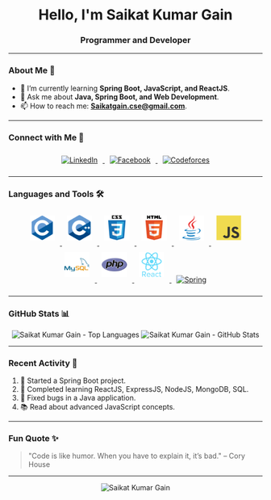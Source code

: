 <h1 align="center">Hello, I'm Saikat Kumar Gain</h1>
<h3 align="center">Programmer and Developer</h3>

---

### **About Me** 🌟

- 🌱 I’m currently learning **Spring Boot, JavaScript, and ReactJS**.
- 💬 Ask me about **Java, Spring Boot, and Web Development**.
- 📫 How to reach me: **Saikatgain.cse@gmail.com**.

---

### **Connect with Me** 🤝

<p align="center">
  <a href="https://www.linkedin.com/in/saikat-kumar-gain-b059422b0/" target="blank">
    <img src="https://raw.githubusercontent.com/rahuldkjain/github-profile-readme-generator/master/src/images/icons/Social/linked-in-alt.svg" alt="LinkedIn" height="40" width="40" style="margin: 10px;" />
  </a>
  <a href="https://www.facebook.com/Saikat.Gain.09/" target="blank">
    <img src="https://raw.githubusercontent.com/rahuldkjain/github-profile-readme-generator/master/src/images/icons/Social/facebook.svg" alt="Facebook" height="40" width="40" style="margin: 10px;" />
  </a>
  <a href="https://codeforces.com/profile/saikatgain630" target="blank">
    <img src="https://raw.githubusercontent.com/rahuldkjain/github-profile-readme-generator/master/src/images/icons/Social/codeforces.svg" alt="Codeforces" height="40" width="40" style="margin: 10px;" />
  </a>
</p>

---

### **Languages and Tools** 🛠️

<p align="center">
  <a href="https://www.cprogramming.com/" target="_blank" rel="noreferrer">
    <img src="https://raw.githubusercontent.com/devicons/devicon/master/icons/c/c-original.svg" alt="C" width="50" height="50" style="margin: 10px;" />
  </a>
  <a href="https://www.w3schools.com/cpp/" target="_blank" rel="noreferrer">
    <img src="https://raw.githubusercontent.com/devicons/devicon/master/icons/cplusplus/cplusplus-original.svg" alt="C++" width="50" height="50" style="margin: 10px;" />
  </a>
  <a href="https://www.w3schools.com/css/" target="_blank" rel="noreferrer">
    <img src="https://raw.githubusercontent.com/devicons/devicon/master/icons/css3/css3-original-wordmark.svg" alt="CSS3" width="50" height="50" style="margin: 10px;" />
  </a>
  <a href="https://www.w3.org/html/" target="_blank" rel="noreferrer">
    <img src="https://raw.githubusercontent.com/devicons/devicon/master/icons/html5/html5-original-wordmark.svg" alt="HTML5" width="50" height="50" style="margin: 10px;" />
  </a>
  <a href="https://www.java.com" target="_blank" rel="noreferrer">
    <img src="https://raw.githubusercontent.com/devicons/devicon/master/icons/java/java-original.svg" alt="Java" width="50" height="50" style="margin: 10px;" />
  </a>
  <a href="https://developer.mozilla.org/en-US/docs/Web/JavaScript" target="_blank" rel="noreferrer">
    <img src="https://raw.githubusercontent.com/devicons/devicon/master/icons/javascript/javascript-original.svg" alt="JavaScript" width="50" height="50" style="margin: 10px;" />
  </a>
  <a href="https://www.mysql.com/" target="_blank" rel="noreferrer">
    <img src="https://raw.githubusercontent.com/devicons/devicon/master/icons/mysql/mysql-original-wordmark.svg" alt="MySQL" width="50" height="50" style="margin: 10px;" />
  </a>
  <a href="https://www.php.net" target="_blank" rel="noreferrer">
    <img src="https://raw.githubusercontent.com/devicons/devicon/master/icons/php/php-original.svg" alt="PHP" width="50" height="50" style="margin: 10px;" />
  </a>
  <a href="https://reactjs.org/" target="_blank" rel="noreferrer">
    <img src="https://raw.githubusercontent.com/devicons/devicon/master/icons/react/react-original-wordmark.svg" alt="React" width="50" height="50" style="margin: 10px;" />
  </a>
  <a href="https://spring.io/" target="_blank" rel="noreferrer">
    <img src="https://www.vectorlogo.zone/logos/springio/springio-icon.svg" alt="Spring" width="50" height="50" style="margin: 10px;" />
  </a>
</p>


---

### **GitHub Stats** 📊

<p align="center">
  <img src="https://github-readme-stats.vercel.app/api/top-langs?username=SKgain&show_icons=true&locale=en&layout=compact&hide=html&langs_count=10" alt="Saikat Kumar Gain - Top Languages" width="400" height="200" />
  <img src="https://github-readme-stats.vercel.app/api?username=SKgain&show_icons=true&locale=en" alt="Saikat Kumar Gain - GitHub Stats" width="350" height="200" />
</p>

---

### **Recent Activity** 🚀

<!--START_SECTION:activity-->
1. 🎉 Started a Spring Boot project.
2. 🚀 Completed learning ReactJS, ExpressJS, NodeJS, MongoDB, SQL.
3. 🔧 Fixed bugs in a Java application.
4. 📚 Read about advanced JavaScript concepts.
<!--END_SECTION:activity-->

---

### **Fun Quote** ✨

> "Code is like humor. When you have to explain it, it’s bad." – Cory House

---

<p align="center"> 
  <img src="https://github-profile-trophy.vercel.app/?username=SKgain&theme=onedark" alt="Saikat Kumar Gain" />
</p>
